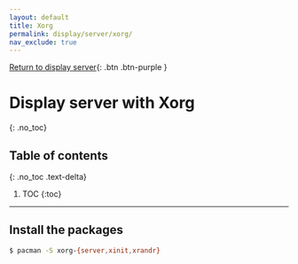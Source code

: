 ```yaml
---
layout: default
title: Xorg
permalink: display/server/xorg/
nav_exclude: true
---
```


[Return to display server](/Andromeda/display/server/){: .btn .btn-purple }

# Display server with Xorg
{: .no_toc}

## Table of contents
{: .no_toc .text-delta}

1. TOC
{:toc}

---

## Install the packages

```bash
$ pacman -S xorg-{server,xinit,xrandr}
```
